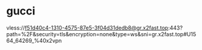 # gucci
vless://f51d40c4-1310-4575-87e5-3f04d31dedb8@gr.x2fast.top:443?path=%2F&security=tls&encryption=none&type=ws&sni=gr.x2fast.top#U1564_64269_%40x2vpn